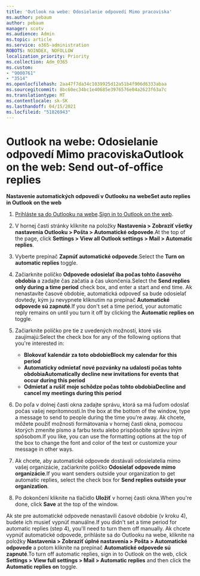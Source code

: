 ```yaml
---
title: 'Outlook na webe: Odosielanie odpovedí Mimo pracoviska'
ms.author: pebaum
author: pebaum
manager: scotv
ms.audience: Admin
ms.topic: article
ms.service: o365-administration
ROBOTS: NOINDEX, NOFOLLOW
localization_priority: Priority
ms.collection: Adm_O365
ms.custom:
- "9000761"
- "3514"
ms.openlocfilehash: 2aa47f7da34c1039925d12a51b4f906d6333abaa
ms.sourcegitcommit: 8bc60ec34bc1e40685e3976576e04a2623f63a7c
ms.translationtype: MT
ms.contentlocale: sk-SK
ms.lasthandoff: 04/15/2021
ms.locfileid: "51826943"
---
```

# <a name="outlook-on-the-web-send-out-of-office-replies"></a><span data-ttu-id="7c49a-102">Outlook na webe: Odosielanie odpovedí Mimo pracoviska</span><span class="sxs-lookup"><span data-stu-id="7c49a-102">Outlook on the web: Send out-of-office replies</span></span>

<span data-ttu-id="7c49a-103">**Nastavenie automatických odpovedí v Outlooku na webe**</span><span class="sxs-lookup"><span data-stu-id="7c49a-103">**Set auto replies in Outlook on the web**</span></span>

1. <span data-ttu-id="7c49a-104">[Prihláste sa do Outlooku na webe](https://support.office.com/article/how-to-sign-in-to-outlook-on-the-web-763fab4d-0138-4814-b450-37fc286bcb79).</span><span class="sxs-lookup"><span data-stu-id="7c49a-104">[Sign in to Outlook on the web](https://support.office.com/article/how-to-sign-in-to-outlook-on-the-web-763fab4d-0138-4814-b450-37fc286bcb79).</span></span>

2. <span data-ttu-id="7c49a-105">V hornej časti stránky kliknite na položky **Nastavenia > Zobraziť všetky nastavenia Outlooku > Pošta > Automatické odpovede**.</span><span class="sxs-lookup"><span data-stu-id="7c49a-105">At the top of the page, click **Settings > View all Outlook settings > Mail > Automatic replies**.</span></span>

3. <span data-ttu-id="7c49a-106">Vyberte prepínač **Zapnúť automatické odpovede**.</span><span class="sxs-lookup"><span data-stu-id="7c49a-106">Select the **Turn on automatic replies** toggle.</span></span>

4. <span data-ttu-id="7c49a-107">Začiarknite políčko **Odpovede odosielať iba počas tohto časového obdobia** a zadajte čas začatia a čas ukončenia.</span><span class="sxs-lookup"><span data-stu-id="7c49a-107">Select the **Send replies only during a time period** check box, and enter a start and end time.</span></span> <span data-ttu-id="7c49a-108">Ak nenastavíte časové obdobie, automatická odpoveď sa bude odosielať dovtedy, kým ju nevypnete kliknutím na prepínač **Automatické odpovede sú zapnuté**.</span><span class="sxs-lookup"><span data-stu-id="7c49a-108">If you don't set a time period, your automatic reply remains on until you turn it off by clicking the **Automatic replies on** toggle.</span></span>

5. <span data-ttu-id="7c49a-109">Začiarknite políčko pre tie z uvedených možností, ktoré vás zaujímajú:</span><span class="sxs-lookup"><span data-stu-id="7c49a-109">Select the check box for any of the following options that you're interested in:</span></span>
    - <span data-ttu-id="7c49a-110">**Blokovať kalendár za toto obdobie**</span><span class="sxs-lookup"><span data-stu-id="7c49a-110">**Block my calendar for this period**</span></span>
    - <span data-ttu-id="7c49a-111">**Automaticky odmietať nové pozvánky na udalosti počas tohto obdobia**</span><span class="sxs-lookup"><span data-stu-id="7c49a-111">**Automatically decline new invitations for events that occur during this period**</span></span>
    - <span data-ttu-id="7c49a-112">**Odmietať a rušiť moje schôdze počas tohto obdobia**</span><span class="sxs-lookup"><span data-stu-id="7c49a-112">**Decline and cancel my meetings during this period**</span></span>

6. <span data-ttu-id="7c49a-113">Do poľa v dolnej časti okna zadajte správu, ktorá sa má ľuďom odoslať počas vašej neprítomnosti.</span><span class="sxs-lookup"><span data-stu-id="7c49a-113">In the box at the bottom of the window, type a message to send to people during the time you're away.</span></span> <span data-ttu-id="7c49a-114">Ak chcete, môžete použiť možnosti formátovania v hornej časti okna, pomocou ktorých zmeníte písmo a farbu textu alebo prispôsobíte správu iným spôsobom.</span><span class="sxs-lookup"><span data-stu-id="7c49a-114">If you like, you can use the formatting options at the top of the box to change the font and color of the text or customize your message in other ways.</span></span>

7. <span data-ttu-id="7c49a-115">Ak chcete, aby automatické odpovede dostávali odosielatelia mimo vašej organizácie, začiarknite políčko **Odosielať odpovede mimo organizácie**.</span><span class="sxs-lookup"><span data-stu-id="7c49a-115">If you want senders outside your organization to get automatic replies, select the check box for **Send replies outside your organization**.</span></span>

8. <span data-ttu-id="7c49a-116">Po dokončení kliknite na tlačidlo **Uložiť** v hornej časti okna.</span><span class="sxs-lookup"><span data-stu-id="7c49a-116">When you're done, click **Save** at the top of the window.</span></span>

<span data-ttu-id="7c49a-117">Ak ste pre automatické odpovede nenastavili časové obdobie (v kroku 4), budete ich musieť vypnúť manuálne.</span><span class="sxs-lookup"><span data-stu-id="7c49a-117">If you didn't set a time period for automatic replies (step 4), you'll need to turn them off manually.</span></span> <span data-ttu-id="7c49a-118">Ak chcete vypnúť automatické odpovede, prihláste sa do Outlooku na webe, kliknite na položky **Nastavenia > Zobraziť úplné nastavenia > Pošta > Automatické odpovede** a potom kliknite na prepínač **Automatické odpovede sú zapnuté**.</span><span class="sxs-lookup"><span data-stu-id="7c49a-118">To turn off automatic replies, sign in to Outlook on the web, click **Settings > View full settings > Mail > Automatic replies** and then click the **Automatic replies on** toggle.</span></span>

